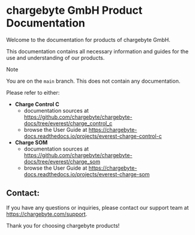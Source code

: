 chargebyte GmbH Product Documentation
=============================

Welcome to the documentation for products of chargebyte GmbH.

This documentation contains all necessary information and guides for the use and understanding of our products.

> [!NOTE]
> You are on the `main` branch. This does not contain any documentation. 
>
> Please refer to either:
>
> - **Charge Control C**
>   - documentation sources at https://github.com/chargebyte/chargebyte-docs/tree/everest/charge_control_c
>   - browse the User Guide at https://chargebyte-docs.readthedocs.io/projects/everest-charge-control-c
> - **Charge SOM**
>   - documentation sources at https://github.com/chargebyte/chargebyte-docs/tree/everest/charge_som
>   - browse the User Guide at https://chargebyte-docs.readthedocs.io/projects/everest-charge-som

Contact:
--------

If you have any questions or inquiries, please contact our support team at https://chargebyte.com/support.

Thank you for choosing chargebyte products!

